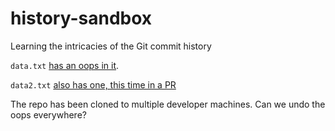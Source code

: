 # history-sandbox
Learning the intricacies of the Git commit history

`data.txt` [has an oops in it](https://github.com/jfredrickson5/history-sandbox/commit/5ccbe8df2aa512c094c51ab464c94b42f8922096#diff-70f5b20d30a0cea2b1b573401b61bcfc).

`data2.txt` [also has one, this time in a PR](https://github.com/jfredrickson5/history-sandbox/pull/1)

The repo has been cloned to multiple developer machines. Can we undo the oops everywhere?
